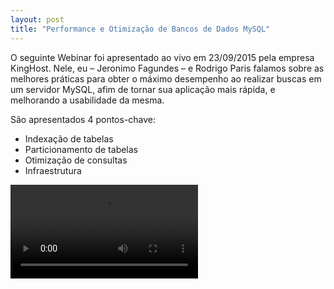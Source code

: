 ```yaml
---
layout: post
title: "Performance e Otimização de Bancos de Dados MySQL"
---
```

O seguinte Webinar foi apresentado ao vivo em 23/09/2015 pela empresa KingHost. Nele, eu – Jeronimo Fagundes – e Rodrigo Paris falamos sobre as melhores práticas para obter o máximo desempenho ao realizar buscas em um servidor MySQL, afim de tornar sua aplicação mais rápida, e melhorando a usabilidade da mesma.

São apresentados 4 pontos-chave:

- Indexação de tabelas
- Particionamento de tabelas
- Otimização de consultas
- Infraestrutura

<video src="https://jeronimo.dev.br/wp-content/uploads/2024/12/webinar-kinghost---performance-e-otimização-de-bancos-de-dados-mysql.mp4"></video>